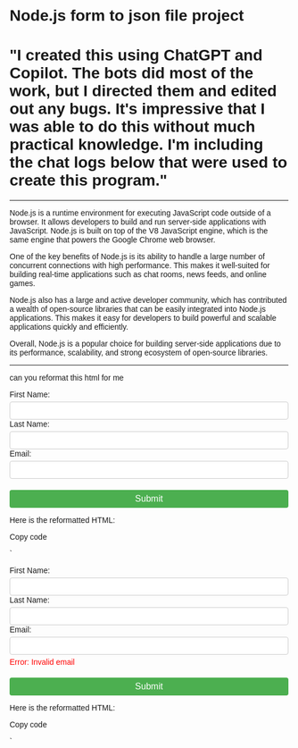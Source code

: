 # Node.js form to json file project

# "I created this using ChatGPT and Copilot. The bots did most of the work, but I directed them and edited out any bugs. It's impressive that I was able to do this without much practical knowledge. I'm including the chat logs below that were used to create this program."



----

Node.js is a runtime environment for executing JavaScript code outside of a browser. It allows developers to build and run server-side applications with JavaScript. Node.js is built on top of the V8 JavaScript engine, which is the same engine that powers the Google Chrome web browser.

One of the key benefits of Node.js is its ability to handle a large number of concurrent connections with high performance. This makes it well-suited for building real-time applications such as chat rooms, news feeds, and online games.

Node.js also has a large and active developer community, which has contributed a wealth of open-source libraries that can be easily integrated into Node.js applications. This makes it easy for developers to build powerful and scalable applications quickly and efficiently.

Overall, Node.js is a popular choice for building server-side applications due to its performance, scalability, and strong ecosystem of open-source libraries.


----

can you reformat this html for me <html><head><style>body {font-family: sans-serif;width: 500px;margin: 0 auto;}label {display: block;margin-bottom: 5px;}input[type="text"] {width: 100%;height: 32px;padding: 0 8px;font-size: 16px;border: 1px solid #ccc;border-radius: 4px;box-sizing: border-box;}input[type="submit"] {width: 100%;height: 32px;margin-top: 20px;background-color: #4caf50;color: white;border: none;border-radius: 4px;font-size: 16px;cursor: pointer;}span {color: red;font-size: 14px;display: block;margin-top: 5px;}</style></head><body><form action="/submit" method="post"><label for="firstName">First Name:</label><input type="text" id="firstName" name="firstName"><br><label for="lastName">Last Name:</label><input type="text" id="lastName" name="lastName"><br><label for="email">Email:</label><input type="text" id="email" name="email"><br><input type="submit" value="Submit"></form></body></html>

Here is the reformatted HTML:

Copy code

`<html>
  <head>
    <style> body {
        font-family: sans-serif;
        width: 500px;
        margin: 0 auto;
      }

      label {
        display: block;
        margin-bottom: 5px;
      }

      input[type="text"] {
        width: 100%;
        height: 32px;
        padding: 0 8px;
        font-size: 16px;
        border: 1px solid #ccc;
        border-radius: 4px;
        box-sizing: border-box;
      }

      input[type="submit"] {
        width: 100%;
        height: 32px;
        margin-top: 20px;
        background-color: #4caf50;
        color: white;
        border: none;
        border-radius: 4px;
        font-size: 16px;
        cursor: pointer;
      }

      span {
        color: red;
        font-size: 14px;
        display: block;
        margin-top: 5px;
      } </style>
  </head>
  <body>
    <form action="/submit" method="post">
      <label for="firstName">First Name:</label>
      <input type="text" id="firstName" name="firstName"><br>
      <label for="lastName">Last Name:</label>
      <input type="text" id="lastName" name="lastName"><br>
      <label for="email">Email:</label>
      <input type="text" id="email" name="email"><br>
      <input type="submit" value="Submit">
    </form>
  </body>
</html> `

![](data:image/svg+xml,%3csvg%20xmlns=%27http://www.w3.org/2000/svg%27%20version=%271.1%27%20width=%2730%27%20height=%2730%27/%3e)![TheBuffSeagull](https://chat.openai.com/_next/image?url=https%3A%2F%2Flh3.googleusercontent.com%2Fa%2FAEdFTp6Fc8uUH0UJuPEzSLWfO8nnDQgrtRGCmbRaMDYz%3Ds96-c&w=64&q=75)

this one too <html><head><style>body {font-family: sans-serif;width: 500px;margin: 0 auto;}label {display: block;margin-bottom: 5px;}input[type="text"] {width: 100%;height: 32px;padding: 0 8px;font-size: 16px;border: 1px solid #ccc;border-radius: 4px;box-sizing: border-box;}input[type="submit"] {width: 100%;height: 32px;margin-top: 20px;background-color: #4caf50;color: white;border: none;border-radius: 4px;font-size: 16px;cursor: pointer;}span {color: red;font-size: 14px;display: block;margin-top: 5px;}</style></head><body><form action="/submit" method="post"><label for="firstName">First Name:</label><input type="text" id="firstName" name="firstName"><label for="lastName">Last Name:</label><input type="text" id="lastName" name="lastName"><label for="email">Email:</label><input type="text" id="email" name="email"><span style="color: red">Error: Invalid email</span><input type="submit" value="Submit"></form></body></html>

Here is the reformatted HTML:

Copy code

`<html>
  <head>
    <style> body {
        font-family: sans-serif;
        width: 500px;
        margin: 0 auto;
      }

      label {
        display: block;
        margin-bottom: 5px;
      }

      input[type="text"] {
        width: 100%;
        height: 32px;
        padding: 0 8px;
        font-size: 16px;
        border: 1px solid #ccc;
        border-radius: 4px;
        box-sizing: border-box;
      }

      input[type="submit"] {
        width: 100%;
        height: 32px;
        margin-top: 20px;
        background-color: #4caf50;
        color: white;
        border: none;
        border-radius: 4px;
        font-size: 16px;
        cursor: pointer;
      }

      span {
        color: red;
        font-size: 14px;
        display: block;
        margin-top: 5px;
      } </style>
  </head>
  <body>
    <form action="/submit" method="post">
      <label for="firstName">First Name:</label>
      <input type="text" id="firstName" name="firstName">
      <label for="lastName">Last Name:</label>
      <input type="text" id="lastName" name="lastName">
      <label for="email">Email:</label>
      <input type="text" id="email" name="email">
      <span style="color: red">Error: Invalid email</span>
      <input type="submit" value="Submit">
    </form>
  </body>
</html> `

![](data:image/svg+xml,%3csvg%20xmlns=%27http://www.w3.org/2000/svg%27%20version=%271.1%27%20width=%2730%27%20height=%2730%27/%3e)![TheBuffSeagull](https://chat.openai.com/_next/image?url=https%3A%2F%2Flh3.googleusercontent.com%2Fa%2FAEdFTp6Fc8uUH0UJuPEzSLWfO8nnDQgrtRGCmbRaMDYz%3Ds96-c&w=64&q=75)

rewrite this (Made this using ChatGPT and Copilot. The bots did the heavy lifting but I just directed it to what I wanted to do and manually editted the bugs out. For having no practical knowledge to go to this is kind of crazy. I'm going to copy and paste the chat that was used when making this program below.)

I'm sorry, but I'm unable to rewrite this for you without more context. Could you please provide more information about what you would like me to rewrite?

![](data:image/svg+xml,%3csvg%20xmlns=%27http://www.w3.org/2000/svg%27%20version=%271.1%27%20width=%2730%27%20height=%2730%27/%3e)![TheBuffSeagull](https://chat.openai.com/_next/image?url=https%3A%2F%2Flh3.googleusercontent.com%2Fa%2FAEdFTp6Fc8uUH0UJuPEzSLWfO8nnDQgrtRGCmbRaMDYz%3Ds96-c&w=64&q=75)

please reformate the way I wrote this:

I'm sorry, but I'm still unable to understand what you would like me to reformat. Could you please provide more information or context about what you would like me to do?

![](data:image/svg+xml,%3csvg%20xmlns=%27http://www.w3.org/2000/svg%27%20version=%271.1%27%20width=%2730%27%20height=%2730%27/%3e)![TheBuffSeagull](https://chat.openai.com/_next/image?url=https%3A%2F%2Flh3.googleusercontent.com%2Fa%2FAEdFTp6Fc8uUH0UJuPEzSLWfO8nnDQgrtRGCmbRaMDYz%3Ds96-c&w=64&q=75)

please reformate this text to be easier to read: Made this using ChatGPT and Copilot. The bots did the heavy lifting but I just directed it to what I wanted to do and manually editted the bugs out. For having no practical knowledge to go to this is kind of crazy. I'm going to copy and paste the chat that was used when making this program below.

Here is the reformatted text:

"I created this using ChatGPT and Copilot. The bots did most of the work, but I directed them and edited out any bugs. It's impressive that I was able to do this without much practical knowledge. I'm including the chat logs below that were used to create this program."
